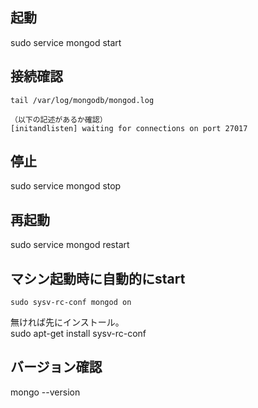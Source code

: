 ## 起動
sudo service mongod start

## 接続確認
```
tail /var/log/mongodb/mongod.log

（以下の記述があるか確認）
[initandlisten] waiting for connections on port 27017
```

## 停止
sudo service mongod stop

## 再起動
sudo service mongod restart


## マシン起動時に自動的にstart
```
sudo sysv-rc-conf mongod on
```
無ければ先にインストール。    
sudo apt-get install sysv-rc-conf


## バージョン確認
mongo --version



